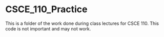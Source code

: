 # CSCE_110_Practice
This is a folder of the work done during class lectures for CSCE 110. 
This code is not important and may not work.